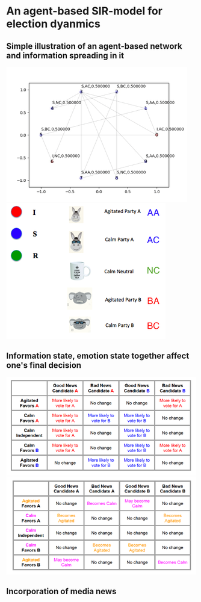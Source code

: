 # An agent-based SIR-model for election dyanmics


## Simple illustration of an agent-based network and information spreading in it
![A simple illustration of information spreading in a network](Figure/samplegif.gif) ![](Figure/samplenotation.png)

## Information state, emotion state together affect one's final decision
![Effect of information on voting probability ](Figure/pvtable.png) ![ Effect of information on emotional state](Figure/petable.png)


## Incorporation of media news
